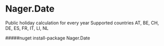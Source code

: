 Nager.Date
==========

Public holiday calculation for every year
Supported countries AT, BE, CH, DE, ES, FR, IT, LI, NL

#####nuget
install-package Nager.Date
